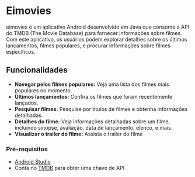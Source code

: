 # Eimovies

eimovies é um aplicativo Android desenvolvido em Java que consome a API do TMDB (The Movie Database) para fornecer informações sobre filmes. Com este aplicativo, os usuários podem explorar detalhes sobre os últimos lançamentos, filmes populares, e procurar informações sobre filmes específicos.

## Funcionalidades

- **Navegar pelos filmes populares:** Veja uma lista dos filmes mais populares no momento.
- **Últimos lançamentos:** Confira os filmes que foram recentemente lançados.
- **Pesquisar filmes:** Pesquise por títulos de filmes e obtenha informações detalhadas.
- **Detalhes do filme:** Veja informações detalhadas sobre um filme, incluindo sinopse, avaliação, data de lançamento, elenco, e mais.
- **Visualizar o trailer do filme:** Assista o trailer do filme

### Pré-requisitos

- [Android Studio](https://developer.android.com/studio)
- Conta no [TMDB](https://www.themoviedb.org/) para obter uma chave de API
